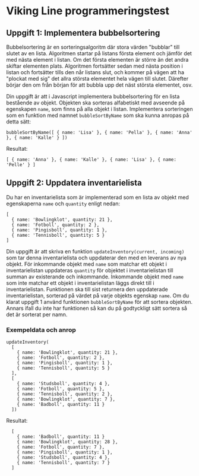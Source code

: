 # Viking Line programmeringstest

## Uppgift 1: Implementera bubbelsortering

Bubbelsortering är en sorteringsalgoritm där stora värden "bubblar" till slutet av en lista.
Algoritmen startar på listans första element och jämför det med nästa element i listan.
Om det första elementen är större än det andra skiftar elementen plats. Algoritmen fortsätter
sedan med nästa position i listan och fortsätter tills den når listans slut, och kommer på
vägen att ha "plockat med sig" det allra största elementet hela vägen till slutet. Därefter
börjar den om från början för att bubbla upp det näst största elementet, osv.

Din uppgift är att i Javascript implementera bubbelsortering för en lista bestående av objekt. Objekten
ska sorteras alfabetiskt med avseende på egenskapen `name`, som finns på alla objekt
i listan. Implementera sorteringen som en funktion med namnet `bubbleSortByName` som ska
kunna anropas på detta sätt:

```
bubbleSortByName([ { name: 'Lisa' }, { name: 'Pella' }, { name: 'Anna' }, { name: 'Kalle' } ])
```
Resultat:
```
[ { name: 'Anna' }, { name: 'Kalle' }, { name: 'Lisa' }, { name: 'Pelle' } ]
```

## Uppgift 2: Uppdatera inventarielista

Du har en inventarielista som är implementerad som en lista av objekt med egenskaperna `name`
och `quantity` enligt nedan:

```
[
  { name: 'Bowlingklot', quantity: 21 },
  { name: 'Fotboll', quantity: 2 },
  { name: 'Pingisboll', quantity: 1 },
  { name: 'Tennisboll', quantity: 5 }
]
```
Din uppgift är att skriva en funktion `updateInventory(current, incoming)` som tar denna
inventarielista och uppdaterar den med en leverans av nya objekt. För inkommande objekt
med `name` som matchar ett objekt i inventarielistan uppdateras `quantity` för objektet
i inventarielistan till summan av existerande och inkommande. Inkommande objekt med `name`
som inte matchar ett objekt i inventarielistan läggs direkt till i inventarielistan.
Funktionen ska till sist returnera den uppdaterade inventarielistan, sorterad på värdet
på varje objekts egenskap `name`. Om du klarat uppgift 1 använd funktionen `bubbleSortByName` för att sortera objekten. Annars ifall du inte har funktionen så kan du på godtyckligt sätt sortera så det är sorterat per namn.

### Exempeldata och anrop
```
updateInventory(
  [
    { name: 'Bowlingklot', quantity: 21 },
    { name: 'Fotboll', quantity: 2 },
    { name: 'Pingisboll', quantity: 1 },
    { name: 'Tennisboll', quantity: 5 }
  ],
  [
    { name: 'Studsboll', quantity: 4 },
    { name: 'Fotboll', quantity: 5 },
    { name: 'Tennisboll', quantity: 2 },
    { name: 'Bowlingklot', quantity: 7 },
    { name: 'Badboll', quantity: 11 }
  ])
```
Resultat:
```
  [
    { name: 'Badboll', quantity: 11 }
    { name: 'Bowlingklot', quantity: 28 },
    { name: 'Fotboll', quantity: 7 },
    { name: 'Pingisboll', quantity: 1 },
    { name: 'Studsboll', quantity: 4 },
    { name: 'Tennisboll', quantity: 7 }
  ]
```
